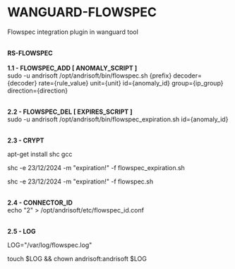 # WANGUARD-FLOWSPEC
Flowspec integration plugin in wanguard tool

<br><b>RS-FLOWSPEC</b></br>
<br><b>1.1 - FLOWSPEC_ADD [ ANOMALY_SCRIPT ]</b></br>
sudo -u andrisoft /opt/andrisoft/bin/flowspec.sh {prefix} decoder={decoder} rate={rule_value} unit={unit} id={anomaly_id} group={ip_group} direction={direction}

<br><b>2.2 - FLOWSPEC_DEL [ EXPIRES_SCRIPT ]</b></br>
sudo -u andrisoft /opt/andrisoft/bin/flowspec_expiration.sh id={anomaly_id}

<br><b>2.3 - CRYPT </b></br>
<p>apt-get install shc gcc</p>
<p>shc -e 23/12/2024 -m "expiration!" -f flowspec_expiration.sh</p>
<p>shc -e 23/12/2024 -m "expiration!" -f flowspec.sh</p>

<br><b>2.4 - CONNECTOR_ID </b></br>
echo "2" > /opt/andrisoft/etc/flowspec_id.conf

<br><b>2.5 - LOG </b></br>
<p>LOG="/var/log/flowspec.log"</p>
<p>touch $LOG && chown andrisoft:andrisoft $LOG</p>
